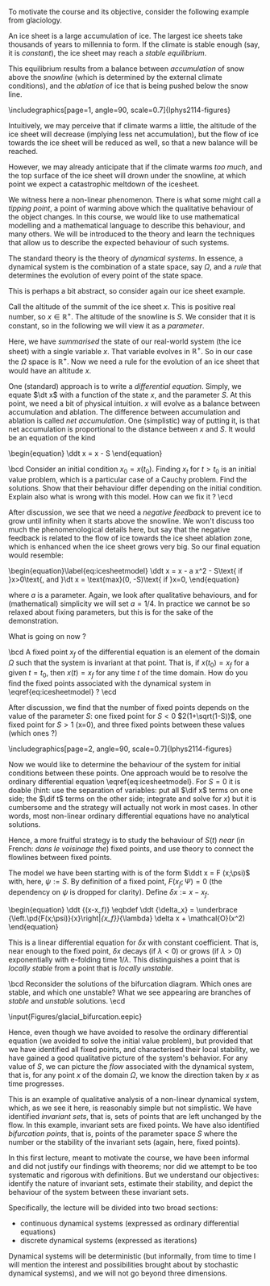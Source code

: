 To motivate the course and its objective, consider the following example from glaciology. 

An ice sheet is a large accumulation of ice. The largest ice sheets take thousands of years to millennia to form.  If the climate is stable enough (say, it is _constant_), the ice sheet may reach a _stable_ _equilibrium_. 

This equilibrium results from a balance between _accumulation_ of snow above the _snowline_ (which is determined by the external climate conditions), and the _ablation_ of ice that is being pushed below the snow line. 

\includegraphics[page=1, angle=90, scale=0.7]{lphys2114-figures}

Intuitively, we may perceive that
if climate warms  a little, the altitude of the ice sheet will decrease (implying less net accumulation), but the flow of ice towards the ice sheet will be reduced as well, so that a new balance will be reached. 

However, we may already anticipate that if the climate warms _too much_, and the top surface of the ice sheet will drown under the snowline, at which point we expect a catastrophic meltdown of the icesheet.

We witness here a non-linear phenomenon. There is what some might call a _tipping point_, a point of warming above which the qualitative behaviour of the object changes. In this course, we would like to use mathematical modelling and a mathematical language to describe this behaviour, and many others. We will be introduced to the theory and learn the techniques that allow us to describe the expected behaviour of such systems.

The standard theory is the theory of _dynamical systems_. In essence, a dynamical system is the combination of a state space, say $\Omega$, and a _rule_ that determines the evolution of every point of the state space. 

This is perhaps a bit abstract, so consider again our ice sheet example. 

Call the altitude of the summit of the ice sheet $x$. This is positive real number, so $x \in \mathbb{R}^+$. The altitude of the snowline is $S$. We consider that it is constant, so in the following we will view it as a _parameter_. 

Here, we have _summarised_ the state of our real-world system (the ice sheet) with a single variable $x$. That variable evolves in $\mathbb{R}^+$. So in our case the $\Omega$ space is $\mathbb{R}^+$. Now we need a rule for the evolution of an ice sheet that would have an altitude $x$. 

One (standard) approach is to write a _differential equation_. Simply, we equate $\dt x$ with a function of the state $x$, and the parameter $S$. At this point, we need a bit of physical intuition. $x$ will evolve as a balance between accumulation and ablation. The difference between accumulation and ablation is called _net accumulation_. One (simplistic) way of putting it, is that net accumulation is proportional to the distance between $x$ and $S$. It would be an equation of the kind



\begin{equation}
\ddt x = x - S
\end{equation}

\bcd
Consider an initial condition $x_0 = x(t_0)$. Finding $x_t$ for $t>t_0$ is an initial value problem, which is a particular case of a Cauchy problem. Find the solutions. Show that their behaviour differ depending on the initial condition. Explain also what is wrong with this model. How can we fix it ? 
\ecd

After discussion, we see that we need a _negative feedback_ to prevent ice to grow until infinity when it starts above the snowline. We won't discuss too much the phenomenological details here, but say that the negative feedback is related to the flow of ice towards the ice sheet ablation zone, which is enhanced when the ice sheet grows very big. So our final equation would resemble:

\begin{equation}\label{eq:icesheetmodel}
\ddt x = x -  a x^2 - S\text{ if }x>0\text{, and }\dt x = \text{max}(0, -S)\text{ if }x=0, 
\end{equation}

where $a$ is a parameter. Again, we look after qualitative behaviours, and for (mathematical) simplicity we will set $a=1/4$. In practice we cannot be so relaxed about fixing parameters, but this is for the sake of the demonstration.

What is going on now ? 

\bcd
A fixed point $x_f$ of the differential equation is an element of the domain $\Omega$ such that the system is invariant at that point. That is, if $x(t_0)=x_f$ for a given $t=t_0$, then $x(t)=x_f$ for any time $t$ of the time domain. How do you find the fixed points associated with the dynamical system in \eqref{eq:icesheetmodel} ?
\ecd 

After discussion, we find that the number of fixed points depends on the value of the parameter $S$: one fixed point for $S<0$ $2(1+\sqrt(1-S))$, one fixed point for $S>1$ (x=0), and three fixed points between these values (which ones ?)


\includegraphics[page=2, angle=90, scale=0.7]{lphys2114-figures}

Now we would like to determine the behaviour of the system for initial conditions between these points. One approach would be to resolve the ordinary differential equation \eqref{eq:icesheetmodel}. For $S=0$ it is doable (hint: use the separation of variables: put all $\dif x$ terms on one side; the $\dif t$ terms on the other side; integrate and solve for $x$) but it is cumbersome and the strategy will actually not work in most cases. In other words, most non-linear ordinary differential equations have no analytical solutions. 

Hence, a more fruitful strategy is to study the behaviour of $S(t)$ _near_ (in French: _dans le voisinage the_) fixed points, and use theory to connect the flowlines between fixed points. 

The model we have been starting with is of the form $\ddt x = F (x;\psi)$ with, here, $\psi := S$. By definition of a fixed point, $F(x_f;\Psi)=0$ (the dependency on $\psi$ is dropped for clarity). Define $\delta x := x-x_f$. 

\begin{equation}
\ddt {(x-x_f)} \eqbdef \ddt {\delta_x} = \underbrace {\left.\pd{F(x;\psi)}{x}\right|_{x_f}}_{\lambda}  \delta x + \mathcal{O}(x^2)
\end{equation}

This is a linear differential equation for $\delta x$ with constant coefficient. That is, near enough to the fixed point, $\delta x$ decays (if  $\lambda < 0$) or grows (if  $\lambda > 0$) exponentially with e-folding time $1/\lambda$. This distinguishes a point that is _locally stable_ from a point that is _locally unstable_. 

\bcd
Reconsider the solutions of the bifurcation diagram. Which ones are stable, and which one unstable? What we see appearing are branches of  _stable_ and _unstable_ solutions.
\ecd 


\input{Figures/glacial_bifurcation.eepic}

<!--\includegraphics[page=3, angle=90, scale=0.7]{lphys2114-figures}-->

Hence, even though we have avoided to resolve the ordinary differential equation (we avoided to solve the initial value problem), but provided that we have identified all fixed points, and characterised their local stability,  we have gained a good qualitative picture of the system's behavior. For any value of $S$, we can picture the _flow_ associated with the dynamical system, that is, for any point $x$ of the domain $\Omega$, we know the direction taken by $x$ as time progresses. 

This is an example of qualitative analysis of a non-linear dynamical system, which, as we see it here, is reasonably simple but not simplistic. We have identified _invariant sets_, that is, sets of points that are left unchanged by the flow. In this example, invariant sets are fixed points. We have also  identified  _bifurcation points_, that is, points of the parameter space $S$ where the number or the stability of the invariant sets (again, here, fixed points). 

In this first lecture, meant to motivate the course, we have been informal and did not justify our findings with theorems; nor did we attempt to be too systematic and rigorous with definitions. But we understand our objectives: identify the nature of invariant sets, estimate their stability, and depict the behaviour of the system between these invariant sets. 

Specifically, the lecture will be divided into two broad sections: 

- continuous dynamical systems (expressed as ordinary differential equations)
- discrete dynamical systems (expressed as iterations)

Dynamical systems will be deterministic (but informally, from time to time I will mention the interest and possibilities brought about by stochastic dynamical systems), and we will not go beyond three dimensions. 

